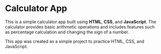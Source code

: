 # Calculator App

This is a simple calculator app built using **HTML**, **CSS**, and **JavaScript**. The calculator provides basic arithmetic operations and includes features such as percentage calculation and changing the sign of a number.

This app was created as a simple project to practice HTML, CSS, and JavaScript.
